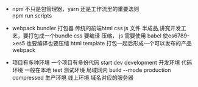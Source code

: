 - npm 不只是包管理器，yarn 
    还是工作流里的重要法则  
    npm run scripts
- webpack 
    bundler 打包器 
    传统的前端html css js 文件
    半成品,讲究开发工艺，要打包成一个bundle
    css 要编译 压缩，
    js 需要使用 babel  使es6789->es5 也要编译也要压缩
    html template
    打包一起后形成一个可以发布的产品  webpack  

- 项目有多种环境 
    一个项目有多份代码 
    start dev development 开发环境 代码环境 一般在本地
    test 测试环境  局域网内
    build --mode production compressed 生产环境 线上环境 域名对应的服务器